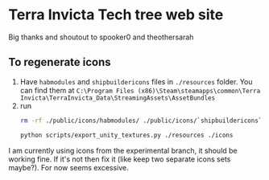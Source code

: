 # Terra Invicta Tech tree web site

Big thanks and shoutout to spooker0 and theothersarah


## To regenerate icons

1. Have `habmodules` and `shipbuildericons` files in `./resources` folder. You can find them at `C:\Program Files (x86)\Steam\steamapps\common\Terra Invicta\TerraInvicta_Data\StreamingAssets\AssetBundles`
2. run
    ```bash
    rm -rf ./public/icons/habmodules/ ./public/icons/`shipbuildericons`

    python scripts/export_unity_textures.py ./resources ./icons
    ```

I am currently using icons from the experimental branch, it should be working fine. If it's not then fix it (like keep two separate icons sets maybe?). For now seems excessive.